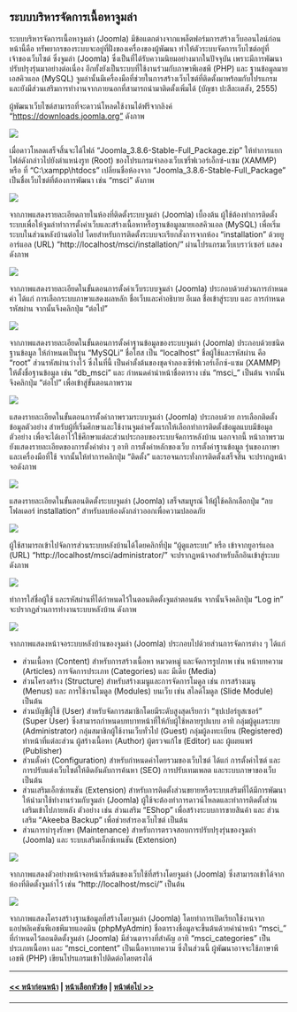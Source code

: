 ## ระบบบริหารจัดการเนื้อหาจูมล่า

ระบบบริหารจัดการเนื้อหาจูมล่า (Joomla) มีข้อแตกต่างจากแพล็ตฟอร์มการสร้างเว็บออนไลน์ก่อนหน้านี้คือ ทรัพยากรของระบบจะอยู่ที่ฝั่งของเครื่องของผู้พัฒนา ทำให้ตัวระบบจัดการเว็บไซต์อยู่ที่เจ้าของเว็บไซต์ ซึ่งจูมล่า (Joomla) ซึ่งเป็นที่ได้รับความนิยมอย่างมากในปัจจุบัน เพราะมีการพัฒนาปรับปรุงรุ่นมาอย่างต่อเนื่อง อีกทั้งยังเป็นระบบที่ใช้งานร่วมกับภาษาพีเอชพี (PHP) และ ฐานข้อมูลมายเอสคิวแอล (MySQL) จูมล่านั้นมีเครื่องมือที่ช่วยในการสร้างเว็บไซต์ที่ติดตั้งมาพร้อมกับโปรแกรม และยังมีส่วนเสริมการทำงานจากภายนอกที่สามารถนำมาติดตั้งเพิ่มได้ (บัญชา ปะสีละเตสัง, 2555) 

ผู้พัฒนาเว็บไซต์สามารถที่จะดาวน์โหลดใช้งานได้ฟรีจากลิงค์ “https://downloads.joomla.org” ดังภาพ

<img src=img/1009.png>

เมื่อดาวโหลดเสร็จสิ้นจะได้ไฟล์ “Joomla_3.8.6-Stable-Full_Package.zip” ให้ทำการแยกไฟล์ดังกล่าวไปยังตำแหน่งรูท (Root) ของโปรแกรมจำลองเว็บเซริ์ฟเวอร์เอ็กซ์-แซม (XAMMP) หรือ ที่ “C:\xampp\htdocs” เปลี่ยนชื่อห้องจาก “Joomla_3.8.6-Stable-Full_Package” เป็นชื่อเว็บไซต์ที่ต้องการพัฒนา เช่น “msci”  ดังภาพ

<img src=img/ch09_10.png>

จากภาพแสดงรายละเอียดภายในห้องที่ติดตั้งระบบจูมล่า (Joomla) เบื้องต้น ผู้ใช้ต้องทำการติดตั้งระบบเพื่อให้จูมล่าทำการตั้งค่าเว็บและสร้างเนื้อหาหรือฐานข้อมูลมายเอสคิวแอล (MySQL) เพื่อเริ่มระบบในส่วนหลังบ้านต่อไป โดยสำหรับการติดตั้งระบบจะเรียกสั่งการจากห้อง “installation” ด้วยยูอาร์แอล (URL) “http://localhost/msci/installation/” ผ่านโปรแกรมเว็บเบราว์เซอร์ แสดงดังภาพ

<img src=img/1011.png>

จากภาพแสดงรายละเอียดในขั้นตอนการตั้งค่าเว็บระบบจูมล่า (Joomla) ประกอบด้วยส่วนการกำหนดค่า ได้แก่ การเลือกระบบภาษาแสดงผลหลัก ชื่อเว็บและคำอธิบาย อีเมล ชื่อเข้าสู่ระบบ และ การกำหนดรหัสผ่าน จากนั้นจึงคลิกปุ่ม “ต่อไป”

<img src=img/1012.png>

จากภาพแสดงรายละเอียดในขั้นตอนการตั้งค่าฐานข้อมูลของระบบจูมล่า (Joomla) ประกอบด้วยชนิดฐานข้อมูล ให้กำหนดเป็นรุ่น “MySQLi” ชื่อโฮส เป็น “localhost” ชื่อผู้ใช้และรหัสผ่าน คือ “root” ส่วนรหัสผ่านว่างไว้ ซึ่งในที่นี้ เป็นค่าตั้งต้นของชุดจำลองเซิร์ฟเวอร์เอ็กซ์-แซม (XAMMP) ให้ตั้งชื่อฐานข้อมูล เช่น “db_msci” และ กำหนดคำนำหน้าชื่อตาราง เช่น “msci_” เป็นต้น จากนั้นจึงคลิกปุ่ม “ต่อไป” เพื่อเข้าสู่ขั้นตอนภาพรวม

<img src=img/1013.png>

แสดงรายละเอียดในขั้นตอนการตั้งค่าภาพรวมระบบจูมล่า (Joomla) ประกอบด้วย การเลือกติดตั้งข้อมูลตัวอย่าง สำหรับผู้ที่เริ่มศึกษาและใช้งานจูมล่าครั้งแรกให้เลือกทำการติดตั้งข้อมูลแบบมีข้อมูลตัวอย่าง เพื่อจะได้เอาไว้ใช้ศึกษาแต่ละส่วนประกอบของระบบจัดการหลังบ้าน นอกจากนี้ หน้าภาพรวมยังแสดงรายละเอียดของการตั้งค่าต่าง ๆ อาทิ การตั้งค่าหลักของเว็บ การตั้งค่าฐานข้อมูล รุ่นของภาษา และเครื่องมือที่ใช้ จากนั้นให้ทำการคลิกปุ่ม “ติดตั้ง” และรอจนกระทั่งการติดตั้งเสร็จสิ้น จะปรากฏหน้าจอดังภาพ

<img src=img/1014.png>

แสดงรายละเอียดในขั้นตอนติดตั้งระบบจูมล่า (Joomla) เสร็จสมบูรณ์ ให้ผู้ใช้คลิกเลือกปุ่ม “ลบโฟลเดอร์ installation” สำหรับลบห้องดังกล่าวออกเพื่อความปลอดภัย

<img src=img/1015.png>

ผู้ใช้สามารถเข้าไปจัดการส่วนระบบหลังบ้านได้โดยคลิกที่ปุ่ม “ผู้ดูแลระบบ” หรือ เข้าจากยูอาร์แอล (URL) “http://localhost/msci/administrator/” จะปรากฏหน้าจอสำหรับล็กอินเข้าสู่ระบบ ดังภาพ

<img src=img/1016.png>

ทำการใส่ชื่อผู้ใช้ และรหัสผ่านที่ได้กำหนดไว้ในตอนติดตั้งจูมล่าตอนต้น จากนั้นจึงคลิกปุ่ม “Log in” จะปรากฏส่วนการทำงานระบบหลังบ้าน ดังภาพ

<img src=img/1017.png>

จากภาพแสดงหน้าจอระบบหลังบ้านของจูมล่า (Joomla) ประกอบไปด้วยส่วนการจัดการต่าง ๆ ได้แก่
* ส่วนเนื้อหา (Content) สำหรับการสร้างเนื้อหา หมวดหมู่ และจัดการรูปภาพ เช่น หน้าบทความ (Articles) การจัดการประเภท (Categories) และ มีเดีย (Media)
* ส่วนโครงสร้าง (Structure) สำหรับสร้างเมนูและการจัดการโมดูล เช่น การสร้างเมนู (Menus) และ การใช้งานโมดูล (Modules) บนเว็บ เช่น สไลด์โมดูล (Slide Module) เป็นต้น
* ส่วนบัญชีผู้ใช้ (User) สำหรับจัดการสมาชิกโดยมีระดับสูงสุดเรียกว่า “ซุปเปอร์ยูสเซอร์” (Super User) ซึ่งสามารถกำหนดบทบาทหน้าที่ให้กับผู้ใช้หลายรูปแบบ อาทิ กลุ่มผู้ดูแลระบบ (Administrator) กลุ่มสมาชิกผู้ใช้งานเว็บทั่วไป (Guest) กลุ่มผู้ลงทะเบียน (Registered) ทำหน้าที่แต่ละส่วน ผู้สร้างเนื้อหา (Author) ผู้ตรวจแก้ไข (Editor) และ ผู้เผยแพร่ (Publisher)
* ส่วนตั้งค่า (Configuration) สำหรับกำหนดค่าโดยรวมของเว็บไซต์ ได้แก่ การตั้งค่าไซต์ และการปรับแต่งเว็บไซต์ให้ติดอันดับการค้นหา (SEO) การปรับเทมเพลต และระบบภาษาของเว็บ เป็นต้น
* ส่วนเสริมเอ็กซ์เทนชัน (Extension) สำหรับการติดตั้งส่วนขยายหรือระบบเสริมที่ได้มีการพัฒนาให้นำมาใช้ทำงานร่วมกับจูมล่า (Joomla) ผู้ใช้จะต้องทำการดาวน์โหลดและทำการติดตั้งส่วนเสริมเข้าไปภายหลัง ตัวอย่าง เช่น ส่วนเสริม “EShop” เพื่อสร้างระบบการขายสินค้า และ ส่วนเสริม “Akeeba Backup” เพื่อช่วยสำรองเว็บไซต์ เป็นต้น
* ส่วนการบำรุงรักษา (Maintenance) สำหรับการตรวจสอบการปรับปรุงรุ่นของจูมล่า (Joomla) และ ระบบเสริมเอ็กซ์เทนชัน (Extension)

<img src=img/1018.png>

จากภาพแสดงตัวอย่างหน้าจอหน้าเริ่มต้นของเว็บใช้ที่สร้างโดยจูมล่า (Joomla) ซึ่งสามารถเข้าได้จากห้องที่ติดตั้งจูมล่าไว้ เช่น “http://localhost/msci/” เป็นต้น

<img src=img/1019.png>

จากภาพแสดงโครงสร้างฐานข้อมูลที่สร้างโดยจูมล่า (Joomla) โดยทำการเปิดเรียกใช้งานจากแอปพลิเคชันพีเอชพีมายแอดมิน (phpMyAdmin) ชื่อตารางชื่อมูลจะขึ้นต้นด้วยคำนำหน้า “msci_” ที่กำหนดไว้ตอนติดตั้งจูมล่า (Joomla) มีส่วนตารางที่สำคัญ อาทิ “msci_categories” เป็นประเภทเนื้อหา และ “msci_content” เป็นเนื้อหาบทความ ซึ่งในส่วนนี้ ผู้พัฒนาอาจจะใช้ภาษาพีเอชพี (PHP) เขียนโปรแกรมเข้าไปติดต่อโดยตรงได้

---
#### [<< หน้าก่อนหน้า](1001.md) | [หน้าเลือกหัวข้อ](README.md) | [หน้าต่อไป >>](1003.md)
---
